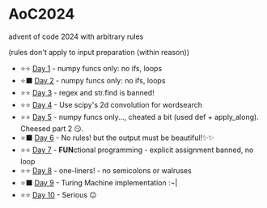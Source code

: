 # AoC2024
advent of code 2024 with arbitrary rules

(rules don't apply to input preparation (within reason))

- ⭐⭐ [Day 1](https://github.com/arth4/AoC2024/blob/master/aoc1.ipynb) - numpy funcs only: no ifs, loops         
- ⭐⬛ [Day 2](https://github.com/arth4/AoC2024/blob/master/aoc2.ipynb) - numpy funcs only: no ifs, loops         
- ⭐⭐ [Day 3](https://github.com/arth4/AoC2024/blob/master/aoc3.ipynb) - regex and str.find is banned!            
- ⭐⭐ [Day 4](https://github.com/arth4/AoC2024/blob/master/aoc4.ipynb) - Use scipy's 2d convolution for wordsearch            
- ⭐⭐ [Day 5](https://github.com/arth4/AoC2024/blob/master/aoc5.ipynb) - numpy funcs only..., cheated a bit (used def + apply_along). Cheesed part 2 😏.        
- ⭐⬛ [Day 6](https://github.com/arth4/AoC2024/blob/master/aoc6.ipynb) - No rules! but the output must be beautiful!✨✨         
- ⭐⭐ [Day 7](https://github.com/arth4/AoC2024/blob/master/aoc7.ipynb) - **FUN**ctional programming - explicit assignment banned, no loop
- ⭐⭐ [Day 8](https://github.com/arth4/AoC2024/blob/master/aoc8.ipynb) - one-liners! - no semicolons or walruses
- ⭐⬛ [Day 9](https://github.com/arth4/AoC2024/blob/master/aoc9.ipynb) - Turing Machine implementation :¬| 
- ⭐⭐ [Day 10](https://github.com/arth4/AoC2024/blob/master/aoc10.ipynb) - Serious 😐
